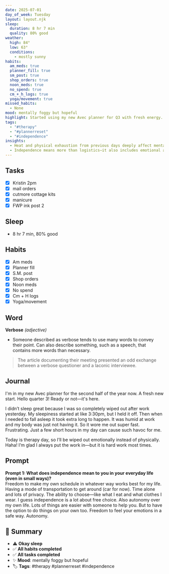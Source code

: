 ```yaml
---
date: 2025-07-01
day_of_week: Tuesday
layout: layout.njk
sleep:
  duration: 8 hr 7 min
  quality: 80% good
weather:
  high: 84°
  low: 63°
  conditions:
    - mostly sunny
habits:
  am_meds: true
  planner_fill: true
  sm_post: true
  shop_orders: true
  noon_meds: true
  no_spend: true
  cm_+_h_logs: true
  yoga/movement: true
missed_habits:
  - None
mood: mentally foggy but hopeful
highlight: Started using my new Avec planner for Q3 with fresh energy.
tags:
  - "#therapy"
  - "#plannerreset"
  - "#independence"
insights:
  - Heat and physical exhaustion from previous days deeply affect mental clarity and emotional resilience.
  - Independence means more than logistics—it also includes emotional autonomy and the ability to process freely.
---
```


## Tasks
- [x] Kristin 2pm  
- [x] mail orders  
- [x] cutmore cottage kits  
- [x] manicure  
- [x] FWP ink post 2  

## Sleep
- 8 hr 7 min, 80% good

## Habits
- [x] Am meds  
- [x] Planner fill  
- [x] S.M. post  
- [x] Shop orders  
- [x] Noon meds  
- [x] No spend  
- [x] Cm + H logs  
- [x] Yoga/movement  

## Word
**Verbose** *(adjective)*  
- Someone described as verbose tends to use many words to convey their point. Can also describe something, such as a speech, that contains more words than necessary.  
> The article documenting their meeting presented an odd exchange between a verbose questioner and a laconic interviewee.

## Journal
I'm in my new Avec planner for the second half of the year now. A fresh new start. Hello quarter 3! Ready or not—it's here.

I didn’t sleep great because I was so completely wiped out after work yesterday. My sleepiness started at like 3:30pm, but I held it off. Then when I needed to fall asleep it took extra long to happen. It was humid at work and my body was just not having it. So it wore me out super fast. Frustrating. Just a few short hours in my day can cause such havoc for me.

Today is therapy day, so I’ll be wiped out emotionally instead of physically. Haha! I’m glad I always put the work in—but it is hard work most times.

## Prompt
**Prompt 1: What does independence mean to you in your everyday life (even in small ways)?**  
Freedom to make my own schedule in whatever way works best for my life. Having a mode of transportation to get around (car for now). Time alone and lots of privacy. The ability to choose—like what I eat and what clothes I wear. I guess independence is a lot about free choice. Also autonomy over my own life. Lots of things are easier with someone to help you. But to have the option to do things on your own too. Freedom to feel your emotions in a safe way. Autonomy.

## 📌 Summary
- ⚠️ **Okay sleep**
- ✅ **All habits completed**
- ✅ **All tasks completed**
- ✨ **Mood**: mentally foggy but hopeful
- 🏷️ **Tags**: #therapy #plannerreset #independence